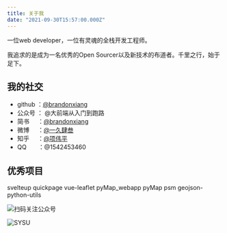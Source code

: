 ```yaml
---
title: 关于我
date: "2021-09-30T15:57:00.000Z"
---
```


一位web developer，一位有灵魂的全栈开发工程师。

我追求的是成为一名优秀的Open Sourcer以及新技术的布道者。千里之行，始于足下。

## 我的社交

- github  ：[@brandonxiang](https://github.com/brandonxiang)
- 公众号   ： @大前端从入门到跑路
- 简书     ：[@brandonxiang](https://www.jianshu.com/u/64467c788eb7)
- 微博     ：[@一久肆叁](https://weibo.com/xwpisme)
- 知乎     ：[@项伟平](https://www.zhihu.com/people/xiang-wei-ping)
- QQ       ：@1542453460

## 优秀项目

svelteup
quickpage
vue-leaflet
pyMap_webapp
pyMap
psm
geojson-python-utils

![扫码关注公众号](https://brandonxiang.vercel.app/img/wechat.jpg)

![SYSU](https://brandonxiang.vercel.app/img/sysu.jpg)